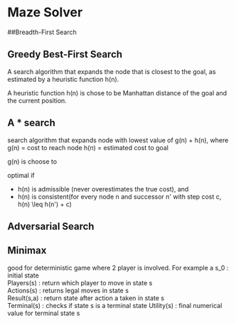 # Maze Solver


##Breadth-First Search


## Greedy Best-First Search
A search algorithm that expands the node that is closest to the goal, as estimated by
a heuristic function h(n).

A heuristic function h(n) is chose to be Manhattan distance of the goal and the
 current position.

## A * search
search algorithm that expands node with lowest value of g(n) + h(n), where  
g(n) = cost to reach node
h(n) = estimated cost to goal


g(n) is choose to

optimal if
- h(n) is admissible (never overestimates the true cost), and
- h(n) is consistent(for every node n and successor n' with step cost c, h(n) \leq h(n') + c)



## Adversarial Search  

## Minimax
good for deterministic game where 2 player is involved.
For example a
s_0 : initial state  
Players(s) : return which player to move in state s  
Actions(s) : returns legal moves in state s  
Result(s,a) : return state after action a taken in state s  
Terminal(s) : checks if state s is a terminal state
Utility(s) : final numerical value for terminal state s
